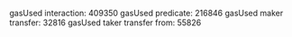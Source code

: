 gasUsed interaction: 409350
gasUsed predicate: 216846
gasUsed maker transfer: 32816
gasUsed taker transfer from: 55826

